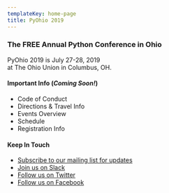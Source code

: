 ```yaml
---
templateKey: home-page
title: PyOhio 2019
---
```

### The FREE Annual Python Conference in Ohio

PyOhio 2019 is July 27-28, 2019 <br>at The Ohio Union in Columbus, OH.

#### Important Info (*Coming Soon!*)

- Code of Conduct
- Directions & Travel Info
- Events Overview
- Schedule
- Registration Info

#### Keep In Touch

- [Subscribe to our mailing list for updates](/news/keep-in-touch)
- [Join us on Slack](https://slack.pyohio.org/)
- [Follow us on Twitter](https://twitter.com/pyohio)
- [Follow us on Facebook](https://facebook.com/pyohio)
